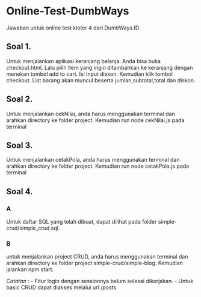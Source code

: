 # Online-Test-DumbWays
Jawaban untuk online test kloter 4 dari DumbWays.ID

## Soal 1. 
Untuk menjalankan aplikasi keranjang belanja. Anda bisa buka checkout.html. Lalu pilih item yang ingin ditambahkan ke keranjang dengan menekan tombol add to cart. Isi input diskon. Kemudian klik tombol checkout. List barang akan muncul beserta jumlan,subtotal,total dan diskon.

## Soal 2.
Untuk menjalankan cekNilai, anda harus menggunakan terminal dan arahkan directory ke folder project. Kemudian run node cekNilai.js pada terminal

## Soal 3.
Untuk menjalankan cetakPola, anda harus menggunakan terminal dan arahkan directory ke folder project. Kemudian run node cetakPola.js pada terminal

## Soal 4.
### A 
Untuk daftar SQL yang telah dibuat, dapat dilihat pada folder simple-crud/simple_crud.sql.
### B
untuk menjalankan project CRUD, anda harus menggunakan terminal dan arahkan directory ke folder project simple-crud/simple-blog. Kemudian jalankan npm start.

*Catatan* : 
    - Fitur login dengan sessionnya belum selesai dikerjakan.
    - Untuk basic CRUD dapat diakses melalui url /posts


